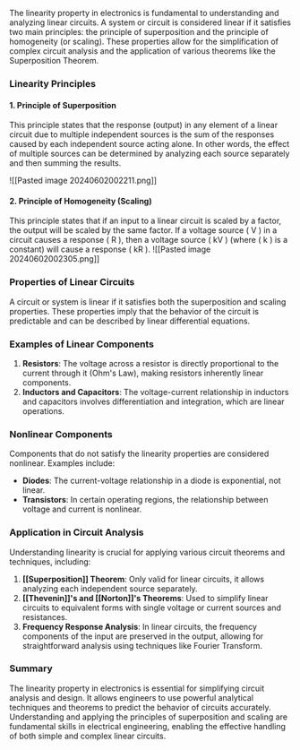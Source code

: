 The linearity property in electronics is fundamental to understanding and analyzing linear circuits. A system or circuit is considered linear if it satisfies two main principles: the principle of superposition and the principle of homogeneity (or scaling). These properties allow for the simplification of complex circuit analysis and the application of various theorems like the Superposition Theorem.

### Linearity Principles

#### 1. Principle of Superposition
This principle states that the response (output) in any element of a linear circuit due to multiple independent sources is the sum of the responses caused by each independent source acting alone. In other words, the effect of multiple sources can be determined by analyzing each source separately and then summing the results.

![[Pasted image 20240602002211.png]]
#### 2. Principle of Homogeneity (Scaling)
This principle states that if an input to a linear circuit is scaled by a factor, the output will be scaled by the same factor. If a voltage source \( V \) in a circuit causes a response \( R \), then a voltage source \( kV \) (where \( k \) is a constant) will cause a response \( kR \).
![[Pasted image 20240602002305.png]]
### Properties of Linear Circuits

A circuit or system is linear if it satisfies both the superposition and scaling properties. These properties imply that the behavior of the circuit is predictable and can be described by linear differential equations.

### Examples of Linear Components

1. **Resistors**: The voltage across a resistor is directly proportional to the current through it (Ohm's Law), making resistors inherently linear components.
2. **Inductors and Capacitors**: The voltage-current relationship in inductors and capacitors involves differentiation and integration, which are linear operations.

### Nonlinear Components

Components that do not satisfy the linearity properties are considered nonlinear. Examples include:

- **Diodes**: The current-voltage relationship in a diode is exponential, not linear.
- **Transistors**: In certain operating regions, the relationship between voltage and current is nonlinear.

### Application in Circuit Analysis

Understanding linearity is crucial for applying various circuit theorems and techniques, including:

1. **[[Superposition]] Theorem**: Only valid for linear circuits, it allows analyzing each independent source separately.
2. **[[Thevenin]]'s and [[Norton]]'s Theorems**: Used to simplify linear circuits to equivalent forms with single voltage or current sources and resistances.
3. **Frequency Response Analysis**: In linear circuits, the frequency components of the input are preserved in the output, allowing for straightforward analysis using techniques like Fourier Transform.

### Summary

The linearity property in electronics is essential for simplifying circuit analysis and design. It allows engineers to use powerful analytical techniques and theorems to predict the behavior of circuits accurately. Understanding and applying the principles of superposition and scaling are fundamental skills in electrical engineering, enabling the effective handling of both simple and complex linear circuits.
